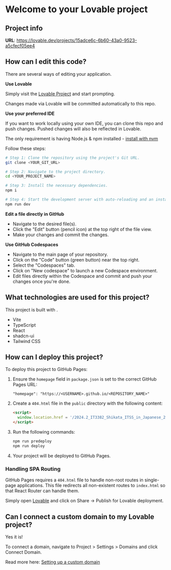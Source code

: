 # Welcome to your Lovable project

## Project info

**URL**: https://lovable.dev/projects/15adce6c-6b60-43a0-9523-a5cfecf05ee4

## How can I edit this code?

There are several ways of editing your application.

**Use Lovable**

Simply visit the [Lovable Project](https://lovable.dev/projects/15adce6c-6b60-43a0-9523-a5cfecf05ee4) and start prompting.

Changes made via Lovable will be committed automatically to this repo.

**Use your preferred IDE**

If you want to work locally using your own IDE, you can clone this repo and push changes. Pushed changes will also be reflected in Lovable.

The only requirement is having Node.js & npm installed - [install with nvm](https://github.com/nvm-sh/nvm#installing-and-updating)

Follow these steps:

```sh
# Step 1: Clone the repository using the project's Git URL.
git clone <YOUR_GIT_URL>

# Step 2: Navigate to the project directory.
cd <YOUR_PROJECT_NAME>

# Step 3: Install the necessary dependencies.
npm i

# Step 4: Start the development server with auto-reloading and an instant preview.
npm run dev
```

**Edit a file directly in GitHub**

- Navigate to the desired file(s).
- Click the "Edit" button (pencil icon) at the top right of the file view.
- Make your changes and commit the changes.

**Use GitHub Codespaces**

- Navigate to the main page of your repository.
- Click on the "Code" button (green button) near the top right.
- Select the "Codespaces" tab.
- Click on "New codespace" to launch a new Codespace environment.
- Edit files directly within the Codespace and commit and push your changes once you're done.

## What technologies are used for this project?

This project is built with .

- Vite
- TypeScript
- React
- shadcn-ui
- Tailwind CSS

## How can I deploy this project?

To deploy this project to GitHub Pages:

1. Ensure the `homepage` field in `package.json` is set to the correct GitHub Pages URL:
   ```
   "homepage": "https://<USERNAME>.github.io/<REPOSITORY_NAME>"
   ```

2. Create a `404.html` file in the `public` directory with the following content:
   ```html
   <script>
     window.location.href = '/2024.2_IT3382_Shikata_ITSS_in_Japanese_2/' + location.pathname.substring(1);
   </script>
   ```

3. Run the following commands:
   ```sh
   npm run predeploy
   npm run deploy
   ```

4. Your project will be deployed to GitHub Pages.

### Handling SPA Routing

GitHub Pages requires a `404.html` file to handle non-root routes in single-page applications. This file redirects all non-existent routes to `index.html` so that React Router can handle them.

Simply open [Lovable](https://lovable.dev/projects/15adce6c-6b60-43a0-9523-a5cfecf05ee4) and click on Share -> Publish for Lovable deployment.

## Can I connect a custom domain to my Lovable project?

Yes it is!

To connect a domain, navigate to Project > Settings > Domains and click Connect Domain.

Read more here: [Setting up a custom domain](https://docs.lovable.dev/tips-tricks/custom-domain#step-by-step-guide)
